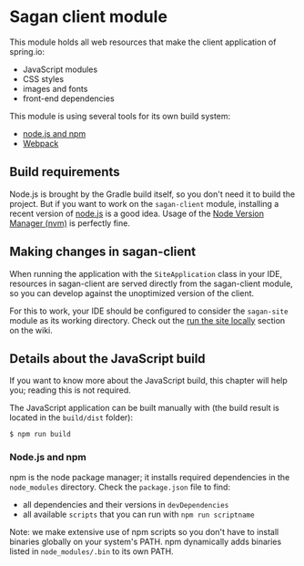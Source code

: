 # Sagan client module

This module holds all web resources that make the client application of spring.io:

* JavaScript modules
* CSS styles
* images and fonts
* front-end dependencies

This module is using several tools for its own build system:

* [node.js and npm](http://nodejs.org)
* [Webpack](https://webpack.js.org/)

## Build requirements

Node.js is brought by the Gradle build itself, so you don't need it to build the project.
But if you want to work on the `sagan-client` module, installing a recent version of [node.js](http://nodejs.org)
is a good idea. Usage of the [Node Version Manager (nvm)](https://github.com/nvm-sh/nvm) is perfectly fine.

## Making changes in sagan-client

When running the application with the `SiteApplication` class in your IDE, resources in sagan-client are served
directly from the sagan-client module, so you can develop against the unoptimized version of the client.

For this to work, your IDE should be configured to consider the `sagan-site` module as its working directory. Check out
the [run the site locally](https://github.com/spring-io/sagan/wiki/Run-the-site-locally) section on the wiki.

## Details about the JavaScript build

If you want to know more about the JavaScript build, this chapter will help you; reading this is not required.

The JavaScript application can be built manually with (the build result is located in the `build/dist` folder):

```
$ npm run build
```

### Node.js and npm

npm is the node package manager; it installs required dependencies in the `node_modules` directory.
Check the `package.json` file to find:

- all dependencies and their versions in `devDependencies`
- all available `scripts` that you can run with `npm run scriptname`

Note: we make extensive use of npm scripts so you don't have to install binaries globally on your system's PATH.
npm dynamically adds binaries listed in `node_modules/.bin` to its own PATH.
